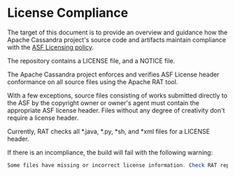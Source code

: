# License Compliance

The target of this document is to provide an overview and guidance how the Apache Cassandra project's source code and
artifacts maintain compliance with the [ASF Licensing policy](http://www.apache.org/legal/release-policy.html#licensing). 

The repository contains a LICENSE file, and a NOTICE file.

The Apache Cassandra project enforces and verifies ASF License header conformance on all source files using the Apache RAT tool.

With a few exceptions, source files consisting of works submitted directly to the ASF by the copyright owner or owner's
agent must contain the appropriate ASF license header. Files without any degree of creativity don't require a license header.

Currently, RAT checks all  *.java, *.py, *sh, and *xml files for a LICENSE header.

If there is an incompliance, the build will fail with the following warning:
```java 
Some files have missing or incorrect license information. Check RAT report in ${build.dir}/src.rat.txt for more details!
```